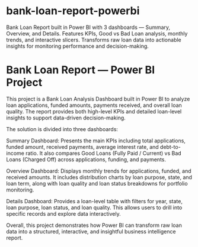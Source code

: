 # bank-loan-report-powerbi
Bank Loan Report built in Power BI with 3 dashboards — Summary, Overview, and Details. Features KPIs, Good vs Bad Loan analysis, monthly trends, and interactive slicers. Transforms raw loan data into actionable insights for monitoring performance and decision-making.



# Bank Loan Report — Power BI Project

This project is a Bank Loan Analysis Dashboard built in Power BI to analyze loan applications, funded amounts, payments received, and overall loan quality. The report provides both high-level KPIs and detailed loan-level insights to support data-driven decision-making.

The solution is divided into three dashboards:

Summary Dashboard: Presents the main KPIs including total applications, funded amount, received payments, average interest rate, and debt-to-income ratio. It also compares Good Loans (Fully Paid / Current) vs Bad Loans (Charged Off) across applications, funding, and payments.

Overview Dashboard: Displays monthly trends for applications, funded, and received amounts. It includes distribution charts by loan purpose, state, and loan term, along with loan quality and loan status breakdowns for portfolio monitoring.

Details Dashboard: Provides a loan-level table with filters for year, state, loan purpose, loan status, and loan quality. This allows users to drill into specific records and explore data interactively.

Overall, this project demonstrates how Power BI can transform raw loan data into a structured, interactive, and insightful business intelligence report.
